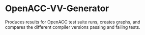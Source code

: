 # OpenACC-VV-Generator
Produces results for OpenACC test suite runs, creates graphs, and compares the different compiler versions passing and failing tests.

